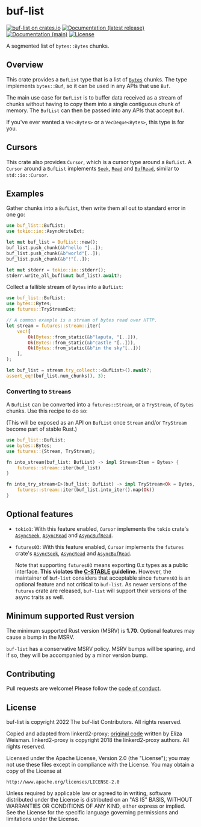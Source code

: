 # buf-list

[![buf-list on crates.io](https://img.shields.io/crates/v/buf-list)](https://crates.io/crates/buf-list) [![Documentation (latest release)](https://docs.rs/buf-list/badge.svg)](https://docs.rs/buf-list/) [![Documentation (main)](https://img.shields.io/badge/docs-main-brightgreen)](https://sunshowers-code.github.io/buf-list/rustdoc/buf_list/) [![License](https://img.shields.io/badge/license-Apache-green.svg)](LICENSE)

A segmented list of `bytes::Bytes` chunks.

## Overview

This crate provides a `BufList` type that is a list of [`Bytes`](bytes::Bytes) chunks. The
type implements `bytes::Buf`, so it can be used in any APIs that use `Buf`.

The main use case for `BufList` is to buffer data received as a stream of chunks without
having to copy them into a single contiguous chunk of memory. The `BufList` can then be passed
into any APIs that accept `Buf`.

If you've ever wanted a `Vec<Bytes>` or a `VecDeque<Bytes>`, this type is for you.

## Cursors

This crate also provides `Cursor`, which is a cursor type around a `BufList`. A `Cursor`
around a `BufList` implements [`Seek`](std::io::Seek), [`Read`](std::io::Read) and
[`BufRead`](std::io::BufRead), similar to `std::io::Cursor`.

## Examples

Gather chunks into a `BufList`, then write them all out to standard error in one go:

```rust
use buf_list::BufList;
use tokio::io::AsyncWriteExt;

let mut buf_list = BufList::new();
buf_list.push_chunk(&b"hello "[..]);
buf_list.push_chunk(&b"world"[..]);
buf_list.push_chunk(&b"!"[..]);

let mut stderr = tokio::io::stderr();
stderr.write_all_buf(&mut buf_list).await?;
```

Collect a fallible stream of `Bytes` into a `BufList`:

```rust
use buf_list::BufList;
use bytes::Bytes;
use futures::TryStreamExt;

// A common example is a stream of bytes read over HTTP.
let stream = futures::stream::iter(
    vec![
        Ok(Bytes::from_static(&b"laputa, "[..])),
        Ok(Bytes::from_static(&b"castle "[..])),
        Ok(Bytes::from_static(&b"in the sky"[..]))
    ],
);

let buf_list = stream.try_collect::<BufList>().await?;
assert_eq!(buf_list.num_chunks(), 3);
```

### Converting to `Stream`s

A `BufList` can be converted into a `futures::Stream`, or a `TryStream`, of `Bytes` chunks. Use
this recipe to do so:

(This will be exposed as an API on `BufList` once `Stream` and/or `TryStream` become part of
stable Rust.)

```rust
use buf_list::BufList;
use bytes::Bytes;
use futures::{Stream, TryStream};

fn into_stream(buf_list: BufList) -> impl Stream<Item = Bytes> {
    futures::stream::iter(buf_list)
}

fn into_try_stream<E>(buf_list: BufList) -> impl TryStream<Ok = Bytes, Error = E> {
    futures::stream::iter(buf_list.into_iter().map(Ok))
}
```

## Optional features

* `tokio1`: With this feature enabled, `Cursor` implements the `tokio` crate's
  [`AsyncSeek`](tokio::io::AsyncSeek), [`AsyncRead`](tokio::io::AsyncRead) and
  [`AsyncBufRead`](tokio::io::AsyncBufRead).

* `futures03`: With this feature enabled, `Cursor` implements the `futures` crate's
  [`AsyncSeek`](futures_io_03::AsyncSeek), [`AsyncRead`](futures_io_03::AsyncRead) and
  [`AsyncBufRead`](futures_io_03::AsyncBufRead).

  Note that supporting `futures03` means exporting 0.x types as a public interface. **This
  violates the
  [C-STABLE](https://rust-lang.github.io/api-guidelines/necessities.html#public-dependencies-of-a-stable-crate-are-stable-c-stable)
  guideline.** However, the maintainer of `buf-list` considers that acceptable since `futures03`
  is an optional feature and not critical to `buf-list`. As newer versions of the `futures`
  crate are released, `buf-list` will support their versions of the async traits as well.

## Minimum supported Rust version

The minimum supported Rust version (MSRV) is **1.70**. Optional features may
cause a bump in the MSRV.

`buf-list` has a conservative MSRV policy. MSRV bumps will be sparing, and
if so, they will be accompanied by a minor version bump.

## Contributing

Pull requests are welcome! Please follow the
[code of conduct](https://github.com/sunshowers-code/.github/blob/main/CODE_OF_CONDUCT.md).

## License

buf-list is copyright 2022 The buf-list Contributors. All rights reserved.

Copied and adapted from linkerd2-proxy; [original
code](https://github.com/linkerd/linkerd2-proxy/blob/d36e3a75ef428453945eedaa230a32982c17d30d/linkerd/http-retry/src/replay.rs#L421-L492)
written by Eliza Weisman. linkerd2-proxy is copyright 2018 the linkerd2-proxy authors. All rights
reserved.

Licensed under the Apache License, Version 2.0 (the "License"); you may not use
these files except in compliance with the License. You may obtain a copy of the
License at

    http://www.apache.org/licenses/LICENSE-2.0

Unless required by applicable law or agreed to in writing, software distributed
under the License is distributed on an "AS IS" BASIS, WITHOUT WARRANTIES OR
CONDITIONS OF ANY KIND, either express or implied. See the License for the
specific language governing permissions and limitations under the License.
